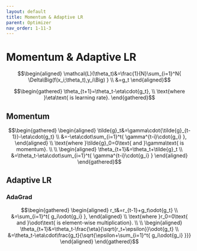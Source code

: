 ```yaml
---
layout: default
title: Momentum & Adaptive LR
parent: Optimizer
nav_order: 1-11-3
---
```


# Momentum & Adaptive LR

$$\begin{aligned}
\mathcal{L}(\theta_t)&=\frac{1}{N}\sum_{i=1}^N{
    \Delta\Big(f(x_i;\theta_t),y_i\Big)
} \\
&=g_t
\end{aligned}$$

$$\begin{gathered}
\theta_{t+1}=\theta_t-\eta\cdot{g_t}, \\ 
\text{where }\eta\text{ is learning rate}.
\end{gathered}$$

## Momentum

$$\begin{gathered}
\begin{aligned}
\tilde{g}_t&=\gamma\cdot{\tilde{g}_{t-1}}-\eta\cdot{g_t} \\
&=-\eta\cdot\sum_{i=1}^t{
    \gamma^{t-i}\cdot{g_i}
},
\end{aligned} \\
\text{where }\tilde{g}_0=0\text{ and }\gamma\text{ is momentum}. \\
\\
\begin{aligned}
\theta_{t+1}&=\theta_t+\tilde{g}_t \\
&=\theta_t-\eta\cdot\sum_{i=1}^t{
    \gamma^{t-i}\cdot{g_i}
}
\end{aligned}
\end{gathered}$$

## Adaptive LR

### AdaGrad

$$\begin{gathered}
\begin{aligned}
r_t&=r_{t-1}+g_t\odot{g_t} \\
&=\sum_{i=1}^t{
    g_i\odot{g_i}
},
\end{aligned} \\
\text{where }r_0=0\text{ and }\odot\text{ is element-wise multiplication}. \\
\\
\begin{aligned}
\theta_{t+1}&=\theta_t-\frac{\eta}{\sqrt{r_t+\epsilon}}\odot{g_t} \\
&=\theta_t-\eta\cdot\frac{g_t}{\sqrt{\epsilon+\sum_{i=1}^t{
    g_i\odot{g_i}
}}}
\end{aligned}
\end{gathered}$$
